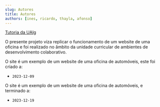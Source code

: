 ```yaml
---
slug: Autores
title: Autores
authors: [ines, ricardo, thayla, afonso]
---
```


[Tutoria da UAlg](https://tutoria.ualg.pt/)

O presente projeto viza replicar o funcionamento de um website de uma oficina e foi realizado no âmbito da unidade curricular de ambientes de desenvolvimento colaborativo.

O site é um exemplo de um website de uma oficina de automóveis, este foi criado a:

- `2023-12-09`

O site é um exemplo de um website de uma oficina de automóveis, e terminado a:

- `2023-12-19`

